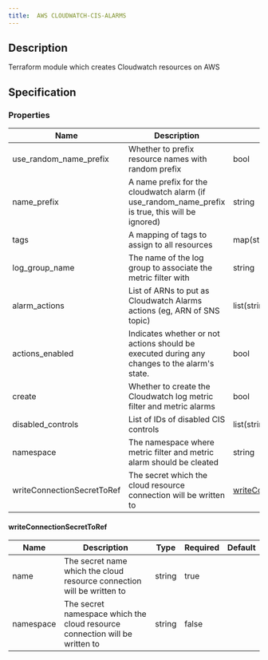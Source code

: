 ```yaml
---
title:  AWS CLOUDWATCH-CIS-ALARMS
---
```


## Description

Terraform module which creates Cloudwatch resources on AWS

## Specification


### Properties

 Name | Description | Type | Required | Default 
 ------------ | ------------- | ------------- | ------------- | ------------- 
 use_random_name_prefix | Whether to prefix resource names with random prefix | bool | false |  
 name_prefix | A name prefix for the cloudwatch alarm (if use_random_name_prefix is true, this will be ignored) | string | false |  
 tags | A mapping of tags to assign to all resources | map(string) | false |  
 log_group_name | The name of the log group to associate the metric filter with | string | false |  
 alarm_actions | List of ARNs to put as Cloudwatch Alarms actions (eg, ARN of SNS topic) | list(string) | false |  
 actions_enabled | Indicates whether or not actions should be executed during any changes to the alarm's state. | bool | false |  
 create | Whether to create the Cloudwatch log metric filter and metric alarms | bool | false |  
 disabled_controls | List of IDs of disabled CIS controls | list(string) | false |  
 namespace | The namespace where metric filter and metric alarm should be cleated | string | false |  
 writeConnectionSecretToRef | The secret which the cloud resource connection will be written to | [writeConnectionSecretToRef](#writeConnectionSecretToRef) | false |  


#### writeConnectionSecretToRef

 Name | Description | Type | Required | Default 
 ------------ | ------------- | ------------- | ------------- | ------------- 
 name | The secret name which the cloud resource connection will be written to | string | true |  
 namespace | The secret namespace which the cloud resource connection will be written to | string | false |  
